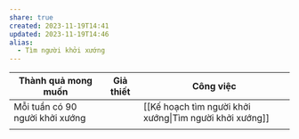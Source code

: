 ```yaml
---
share: true
created: 2023-11-19T14:41
updated: 2023-11-19T14:46
alias:
  - Tìm người khởi xướng
---
```

| Thành quả mong muốn             | Giả thiết | Công việc                                               |
| ------------------------------- | --------- | ------------------------------------------------------- |
| Mỗi tuần có 90 người khởi xướng |           | [[Kế hoạch tìm người khởi xướng\|Tìm người khởi xướng]] |
|                                 |           |                                                         |
